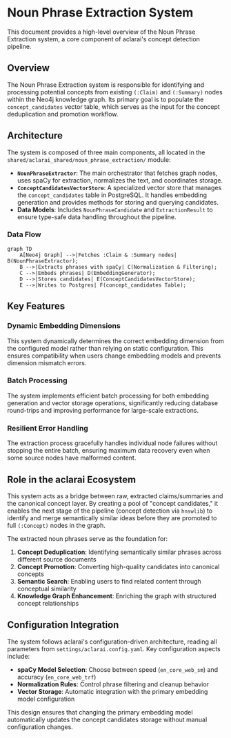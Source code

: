 # Noun Phrase Extraction System

This document provides a high-level overview of the Noun Phrase Extraction system, a core component of aclarai's concept detection pipeline.

## Overview

The Noun Phrase Extraction system is responsible for identifying and processing potential concepts from existing `(:Claim)` and `(:Summary)` nodes within the Neo4j knowledge graph. Its primary goal is to populate the `concept_candidates` vector table, which serves as the input for the concept deduplication and promotion workflow.

## Architecture

The system is composed of three main components, all located in the `shared/aclarai_shared/noun_phrase_extraction/` module:

-   **`NounPhraseExtractor`**: The main orchestrator that fetches graph nodes, uses spaCy for extraction, normalizes the text, and coordinates storage.
-   **`ConceptCandidatesVectorStore`**: A specialized vector store that manages the `concept_candidates` table in PostgreSQL. It handles embedding generation and provides methods for storing and querying candidates.
-   **Data Models**: Includes `NounPhraseCandidate` and `ExtractionResult` to ensure type-safe data handling throughout the pipeline.

### Data Flow

```mermaid
graph TD
    A[Neo4j Graph] -->|Fetches :Claim & :Summary nodes| B(NounPhraseExtractor);
    B -->|Extracts phrases with spaCy| C(Normalization & Filtering);
    C -->|Embeds phrases| D(EmbeddingGenerator);
    D -->|Stores candidates| E(ConceptCandidatesVectorStore);
    E -->|Writes to Postgres| F(concept_candidates Table);
```

## Key Features

### Dynamic Embedding Dimensions

This system dynamically determines the correct embedding dimension from the configured model rather than relying on static configuration. This ensures compatibility when users change embedding models and prevents dimension mismatch errors.

### Batch Processing

The system implements efficient batch processing for both embedding generation and vector storage operations, significantly reducing database round-trips and improving performance for large-scale extractions.

### Resilient Error Handling

The extraction process gracefully handles individual node failures without stopping the entire batch, ensuring maximum data recovery even when some source nodes have malformed content.

## Role in the aclarai Ecosystem

This system acts as a bridge between raw, extracted claims/summaries and the canonical concept layer. By creating a pool of "concept candidates," it enables the next stage of the pipeline (concept detection via `hnswlib`) to identify and merge semantically similar ideas before they are promoted to full `(:Concept)` nodes in the graph.

The extracted noun phrases serve as the foundation for:

1. **Concept Deduplication**: Identifying semantically similar phrases across different source documents
2. **Concept Promotion**: Converting high-quality candidates into canonical concepts
3. **Semantic Search**: Enabling users to find related content through conceptual similarity
4. **Knowledge Graph Enhancement**: Enriching the graph with structured concept relationships

## Configuration Integration

The system follows aclarai's configuration-driven architecture, reading all parameters from `settings/aclarai.config.yaml`. Key configuration aspects include:

- **spaCy Model Selection**: Choose between speed (`en_core_web_sm`) and accuracy (`en_core_web_trf`)
- **Normalization Rules**: Control phrase filtering and cleanup behavior
- **Vector Storage**: Automatic integration with the primary embedding model configuration

This design ensures that changing the primary embedding model automatically updates the concept candidates storage without manual configuration changes.